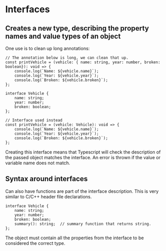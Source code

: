 # Interfaces
## Creates a new type, describing the property names and value types of an object

One use is to clean up long annotations:
```
// The annotation below is long, we can clean that up.
const printVehicle = (vehicle: { name: string, year: number, broken: boolean}): void => {
	console.log(`Name: ${vehicle.name}`);
	console.log(`Year: ${vehicle.year}`);
	console.log(`Broken: ${vehicle.broken}`);
};
```

```
interface Vehicle {
	name: string;
	year: number;
	broken: boolean;
};

// Interface used instead
const printVehicle = (vehicle: Vehicle): void => {
	console.log(`Name: ${vehicle.name}`);
	console.log(`Year: ${vehicle.year}`);
	console.log(`Broken: ${vehicle.broken}`);
};
```

Creating this interface means that Typescript will check the description of the passed object matches the interface. An error is thrown if the value or variable name does not match.

## Syntax around interfaces
Can also have functions are part of the interface description. This is very similar to C/C++ header file declarations.
```
interface Vehicle {
	name: string;
	year: number;
	broken: boolean;
	summary(): string;  // summary function that returns string.
};
```
The object must contain all the properties from the interface to be considered the correct type.